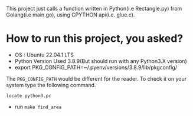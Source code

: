 This project just calls a function written in Python(i.e Rectangle.py) from Golang(i.e main.go), using CPYTHON api(i.e. glue.c).

# How to run this project, you asked?
- OS : Ubuntu 22.04.1 LTS
- Python Version Used 3.8.9(But should run with any Python3.X version)
- export PKG_CONFIG_PATH=~/.pyenv/versions/3.8.9/lib/pkgconfig/
 
 The `PKG_CONFIG_PATH` would be different for the reader. To check it on your system type the following command.

`locate python3.pc`

- run `make find_area`